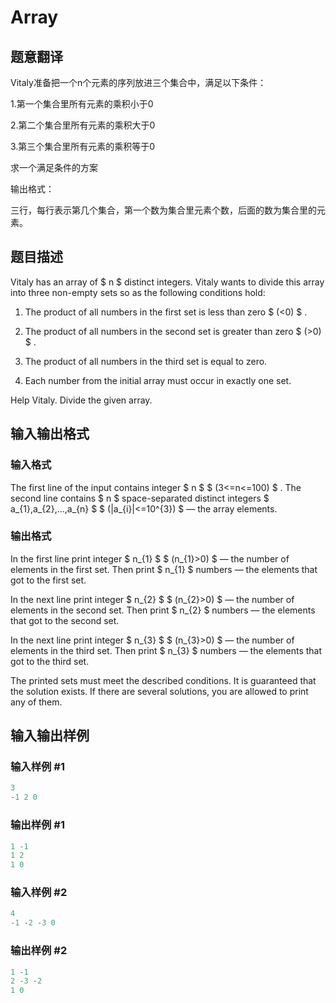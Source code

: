 # Array

## 题意翻译

Vitaly准备把一个n个元素的序列放进三个集合中，满足以下条件：

1.第一个集合里所有元素的乘积小于0

2.第二个集合里所有元素的乘积大于0

3.第三个集合里所有元素的乘积等于0

求一个满足条件的方案

输出格式：

三行，每行表示第几个集合，第一个数为集合里元素个数，后面的数为集合里的元素。

## 题目描述

Vitaly has an array of $ n $ distinct integers. Vitaly wants to divide this array into three non-empty sets so as the following conditions hold:

1. The product of all numbers in the first set is less than zero $ (<0) $ .

2. The product of all numbers in the second set is greater than zero $ (>0) $ .

3. The product of all numbers in the third set is equal to zero.

4. Each number from the initial array must occur in exactly one set.

Help Vitaly. Divide the given array.

## 输入输出格式

### 输入格式

The first line of the input contains integer $ n $ $ (3<=n<=100) $ . The second line contains $ n $ space-separated distinct integers $ a_{1},a_{2},...,a_{n} $ $ (|a_{i}|<=10^{3}) $ — the array elements.

### 输出格式

In the first line print integer $ n_{1} $ $ (n_{1}>0) $ — the number of elements in the first set. Then print $ n_{1} $ numbers — the elements that got to the first set.

In the next line print integer $ n_{2} $ $ (n_{2}>0) $ — the number of elements in the second set. Then print $ n_{2} $ numbers — the elements that got to the second set.

In the next line print integer $ n_{3} $ $ (n_{3}>0) $ — the number of elements in the third set. Then print $ n_{3} $ numbers — the elements that got to the third set.

The printed sets must meet the described conditions. It is guaranteed that the solution exists. If there are several solutions, you are allowed to print any of them.

## 输入输出样例

### 输入样例 #1

```cpp
3
-1 2 0

```
### 输出样例 #1

```cpp
1 -1
1 2
1 0

```
### 输入样例 #2

```cpp
4
-1 -2 -3 0

```
### 输出样例 #2

```cpp
1 -1
2 -3 -2
1 0

```
